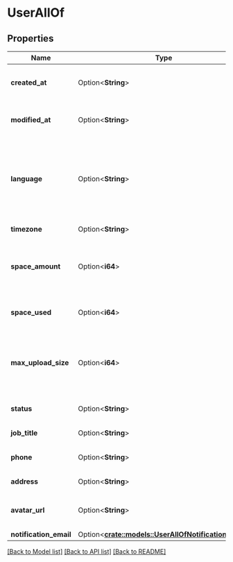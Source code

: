 # UserAllOf

## Properties

Name | Type | Description | Notes
------------ | ------------- | ------------- | -------------
**created_at** | Option<**String**> | When the user object was created | [optional]
**modified_at** | Option<**String**> | When the user object was last modified | [optional]
**language** | Option<**String**> | The language of the user, formatted in modified version of the [ISO 639-1](/guides/api-calls/language-codes) format. | [optional]
**timezone** | Option<**String**> | The user's timezone | [optional]
**space_amount** | Option<**i64**> | The user’s total available space amount in bytes | [optional]
**space_used** | Option<**i64**> | The amount of space in use by the user | [optional]
**max_upload_size** | Option<**i64**> | The maximum individual file size in bytes the user can have | [optional]
**status** | Option<**String**> | The user's account status | [optional]
**job_title** | Option<**String**> | The user’s job title | [optional]
**phone** | Option<**String**> | The user’s phone number | [optional]
**address** | Option<**String**> | The user’s address | [optional]
**avatar_url** | Option<**String**> | URL of the user’s avatar image | [optional]
**notification_email** | Option<[**crate::models::UserAllOfNotificationEmail**](User_allOf_notification_email.md)> |  | [optional]

[[Back to Model list]](../README.md#documentation-for-models) [[Back to API list]](../README.md#documentation-for-api-endpoints) [[Back to README]](../README.md)


